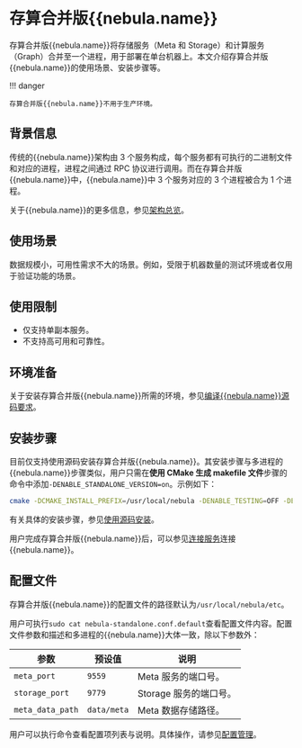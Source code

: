 # 存算合并版{{nebula.name}}

存算合并版{{nebula.name}}将存储服务（Meta 和 Storage）和计算服务（Graph）合并至一个进程，用于部署在单台机器上。本文介绍存算合并版{{nebula.name}}的使用场景、安装步骤等。

!!! danger

    存算合并版{{nebula.name}}不用于生产环境。

## 背景信息

传统的{{nebula.name}}架构由 3 个服务构成，每个服务都有可执行的二进制文件和对应的进程，进程之间通过 RPC 协议进行调用。而在存算合并版{{nebula.name}}中，{{nebula.name}}中 3 个服务对应的 3 个进程被合为 1 个进程。

关于{{nebula.name}}的更多信息，参见[架构总览](../1.introduction/3.nebula-graph-architecture/1.architecture-overview.md)。

## 使用场景

数据规模小，可用性需求不大的场景。例如，受限于机器数量的测试环境或者仅用于验证功能的场景。

## 使用限制

- 仅支持单副本服务。
- 不支持高可用和可靠性。

## 环境准备

关于安装存算合并版{{nebula.name}}所需的环境，参见[编译{{nebula.name}}源码要求](1.resource-preparations.md)。

## 安装步骤

目前仅支持使用源码安装存算合并版{{nebula.name}}。其安装步骤与多进程的{{nebula.name}}步骤类似，用户只需在**使用 CMake 生成 makefile 文件**步骤的命令中添加`-DENABLE_STANDALONE_VERSION=on`。示例如下：

```bash
cmake -DCMAKE_INSTALL_PREFIX=/usr/local/nebula -DENABLE_TESTING=OFF -DENABLE_STANDALONE_VERSION=on -DCMAKE_BUILD_TYPE=Release ..
``` 

有关具体的安装步骤，参见[使用源码安装](2.compile-and-install-nebula-graph/1.install-nebula-graph-by-compiling-the-source-code.md)。

用户完成存算合并版{{nebula.name}}后，可以参见[连接服务](connect-to-nebula-graph.md)连接{{nebula.name}}。

## 配置文件

存算合并版{{nebula.name}}的配置文件的路径默认为`/usr/local/nebula/etc`。

用户可执行`sudo cat nebula-standalone.conf.default`查看配置文件内容。配置文件参数和描述和多进程的{{nebula.name}}大体一致，除以下参数外：

| 参数             | 预设值      | 说明                  |
| ---------------- | ----------- | --------------------- |
| `meta_port`      | `9559`      | Meta 服务的端口号。    |
| `storage_port`   | `9779`      | Storage 服务的端口号。 |
| `meta_data_path` | `data/meta` | Meta 数据存储路径。    |

用户可以执行命令查看配置项列表与说明。具体操作，请参见[配置管理](../5.configurations-and-logs/1.configurations/1.configurations.md)。

